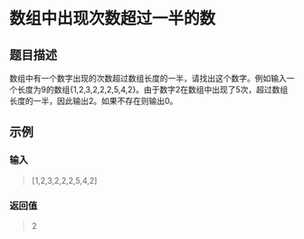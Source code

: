 # 数组中出现次数超过一半的数
## 题目描述
数组中有一个数字出现的次数超过数组长度的一半，请找出这个数字。例如输入一个长度为9的数组{1,2,3,2,2,2,5,4,2}。由于数字2在数组中出现了5次，超过数组长度的一半，因此输出2。如果不存在则输出0。
## 示例
### 输入
> [1,2,3,2,2,2,5,4,2]
### 返回值
> 2